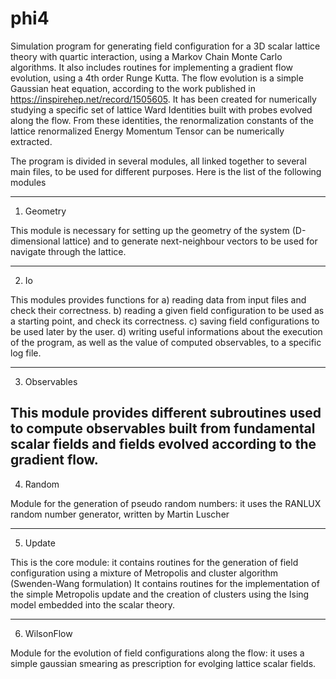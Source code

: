 # phi4
Simulation program for generating field configuration for a 3D scalar lattice theory with quartic interaction, using a Markov Chain Monte Carlo algorithms.
It also includes routines for implementing a gradient flow evolution, using a 4th order Runge Kutta.
The flow evolution is a simple Gaussian heat equation, according to the work published in https://inspirehep.net/record/1505605.
It has been created for numerically studying a specific set of lattice Ward Identities built with probes evolved along the flow. 
From these identities, the renormalization constants of the lattice renormalized Energy Momentum Tensor can be numerically extracted.

The program is divided in several modules, all linked together to several main files, to be used for different purposes.
Here is the list of the following modules

----------------------------------------------------------------------------------------------------------------------------

1) Geometry

This module is necessary for setting up the geometry of the system (D-dimensional lattice) and to generate next-neighbour     vectors to be used for navigate through the lattice.

----------------------------------------------------------------------------------------------------------------------------

2) Io
  
This modules provides functions for 
    a) reading data from input files and check their correctness.
    b) reading a given field configuration to be used as a starting point, and check its correctness.
    c) saving field configurations to be used later by the user.
    d) writing useful informations about the execution of the program, as well as the value of computed observables, to a specific log file.
    
 ----------------------------------------------------------------------------------------------------------------------------
 
3) Observables
 
This module provides different subroutines used to compute observables built from fundamental scalar fields and fields evolved according to the gradient flow.
 ----------------------------------------------------------------------------------------------------------------------------
 
4) Random
 
Module for the generation of pseudo random numbers: it uses the  RANLUX random number generator, written by Martin Luscher 
 
 ----------------------------------------------------------------------------------------------------------------------------

5) Update
  
This is the core module: it contains routines for the generation of field configuration using a mixture of Metropolis and cluster algorithm (Swenden-Wang formulation)
 It contains routines for the implementation of the simple Metropolis update and the creation of clusters using the Ising model embedded into the scalar theory.
 
----------------------------------------------------------------------------------------------------------------------------

6) WilsonFlow

Module for the evolution of field configurations along the flow: it uses a simple gaussian smearing as prescription for evolging lattice scalar fields.
